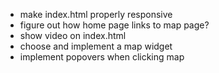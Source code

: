 * make index.html properly responsive
* figure out how home page links to map page?
* show video on index.html
* choose and implement a map widget
* implement popovers when clicking map  